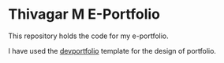 # Thivagar M E-Portfolio

This repository holds the code for my e-portfolio.

I have used the [devportfolio](https://github.com/RyanFitzgerald/devportfolio) template for the design of portfolio.

